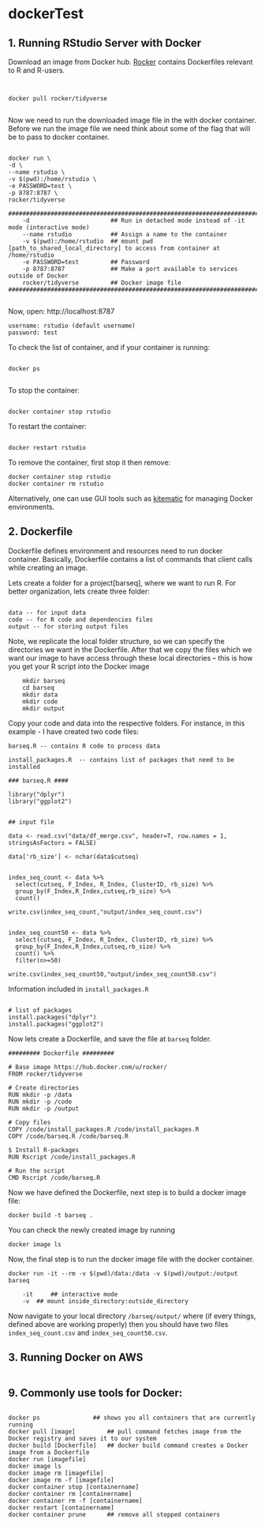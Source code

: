 # dockerTest
## 1. Running RStudio Server with Docker

Download an image from Docker hub. [Rocker](https://hub.docker.com/u/rocker/) contains Dockerfiles relevant to R and R-users. 

```


docker pull rocker/tidyverse


```

Now we need to run the downloaded image file in the with docker container. Before we run the image file we need think
about some of the flag that will be to pass to docker container.

```

docker run \
-d \
--name rstudio \
-v $(pwd):/home/rstudio \
-e PASSWORD=test \
-p 8787:8787 \
rocker/tidyverse

#############################################################################################
    -d                       ## Run in detached mode instead of -it mode (interactive mode)
    --name rstudio           ## Assign a name to the container
    -v $(pwd):/home/rstudio  ## mount pwd [path_to_shared_local_directory] to access from container at /home/rstudio
    -e PASSWORD=test         ## Password
    -p 8787:8787             ## Make a port available to services outside of Docker
    rocker/tidyverse         ## Docker image file 
#############################################################################################


```

Now,
open:
http://localhost:8787


```
username: rstudio (default username)
password: test

```

To check the list of container, and if your container is running:

```

docker ps


```

To stop the container:

```

docker container stop rstudio

```

To restart the container:

```

docker restart rstudio

```

To remove the container, first stop it then remove:

```
docker container stop rstudio
docker container rm rstudio

```

Alternatively, one can use GUI tools such as [kitematic](https://kitematic.com/) for managing Docker environments. 



## 2. Dockerfile
Dockerfile defines environment and resources need to run docker container. Basically, Dockerfile contains a list of commands that client calls while creating an image.

Lets create a folder for a project[barseq], where we want to run R. For better organization, lets create three folder:

```

data -- for input data
code -- for R code and dependencies files
output -- for storing output files

```


Note, we replicate the local folder structure, so we can specify the directories we want in the Dockerfile. After that we copy the files which we want our image to have access through these local directories – this is how you get your R script into the Docker image

```
	mkdir barseq
	cd barseq
	mkdir data
	mkdir code
	mkdir output

```

Copy your code and data into the respective folders. For instance, in this example - I have created two code files:

	barseq.R -- contains R code to process data
	
	install_packages.R  -- contains list of packages that need to be installed

```
### barseq.R ####

library("dplyr")
library("ggplot2")


## input file

data <- read.csv("data/df_merge.csv", header=T, row.names = 1, stringsAsFactors = FALSE)

data['rb_size'] <- nchar(data$cutseq)


index_seq_count <- data %>%
  select(cutseq, F_Index, R_Index, ClusterID, rb_size) %>%
  group_by(F_Index,R_Index,cutseq,rb_size) %>%
  count()
  
write.csv(index_seq_count,"output/index_seq_count.csv")


index_seq_count50 <- data %>%
  select(cutseq, F_Index, R_Index, ClusterID, rb_size) %>%
  group_by(F_Index,R_Index,cutseq,rb_size) %>%
  count() %>%
  filter(n>=50)

write.csv(index_seq_count50,"output/index_seq_count50.csv")

```

Information included in `install_packages.R`

```

# list of packages
install.packages("dplyr")
install.packages("ggplot2")

```

Now lets create a Dockerfile, and save the file at `barseq` folder.


```
######### Dockerfile #########

# Base image https://hub.docker.com/u/rocker/
FROM rocker/tidyverse

# Create directories
RUN mkdir -p /data
RUN mkdir -p /code
RUN mkdir -p /output

# Copy files
COPY /code/install_packages.R /code/install_packages.R
COPY /code/barseq.R /code/barseq.R

$ Install R-packages
RUN Rscript /code/install_packages.R

# Run the script
CMD Rscript /code/barseq.R

```

Now we have defined the Dockerfile, next step is to build a docker image file:

```
docker build -t barseq .

```

You can check the newly created image by running

```
docker image ls

```

Now, the final step is to run the docker image file with the docker container. 

```
docker run -it --rm -v $(pwd)/data:/data -v $(pwd)/output:/output barseq

	-it 	## interactive mode
	-v 	## mount inside_directory:outside_directory

```
Now navigate to your local directory `/barseq/output/` where (if every things, defined above are working properly) then you should have two files ` index_seq_count.csv ` and `index_seq_count50.csv`. 




## 3. Running Docker on AWS

```

```


## 9. Commonly use tools for Docker:

```

docker ps    			## shows you all containers that are currently running
docker pull [image]     	## pull command fetches image from the Docker registry and saves it to our system
docker build [Dockerfile] 	## docker build command creates a Docker image from a Dockerfile
docker run [imagefile]
docker image ls
docker image rm [imagefile]
docker image rm -f [imagefile]
docker container stop [containername]
docker container rm [containername]
docker container rm -f [containername]
docker restart [containername]
docker container prune 		## remove all stopped containers

```
